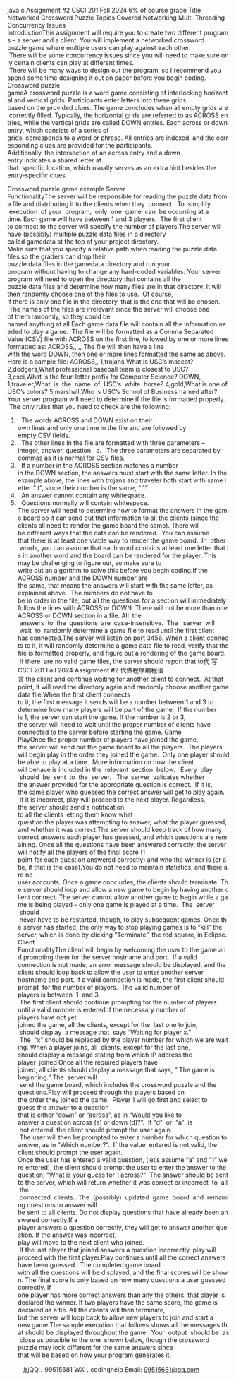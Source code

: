 java c
Assignment #2
CSCI 201 Fall 2024
6% of course grade
Title
Networked Crossword Puzzle
Topics Covered
Networking
Multi-Threading
Concurrency Issues
IntroductionThis assignment will require you to create two different programs – a server and a client. You will implement a networked crossword puzzle game where multiple users can play against each other.  There will be some concurrency issues since you will need to make sure only certain clients can play at different times.  There will be many ways to design out the program, so I recommend you spend some time designing it out on paper before you begin coding.
Crossword puzzle gameA crossword puzzle is a word game consisting of interlocking horizontal and vertical grids. Participants enter letters into these grids based on the provided clues. The game concludes when all empty grids are correctly filled. Typically, the horizontal grids are referred to as ACROSS entries, while the vertical grids are called DOWN entries. Each across or down entry, which consists of a series of grids, corresponds to a word or phrase. All entries are indexed, and the corresponding clues are provided for the participants. Additionally, the intersection of an across entry and a down entry indicates a shared letter at that  specific location, which usually serves as an extra hint besides the entry-specific clues.

Crossword puzzle game example
Server FunctionalityThe server will be responsible for reading the puzzle data from a file and distributing it to the clients when they  connect.  To  simplify  execution  of your  program,  only  one  game  can  be occurring at a time. Each game will have between 1 and 3 players.  The first client to connect to the server will specify the number of players.The server will have (possibly) multiple puzzle data files in a directory called gamedata at the top of your project directory. Make sure that you specify a relative path when reading the puzzle data files so the graders can drop their puzzle data files in the gamedata directory and run your program without having to change any hard-coded variables. Your server program will need to open the directory that contains all the puzzle data files and determine how many files are in that directory. It will then randomly choose one of the files to use.  Of course, if there is only one file in the directory, that is the one that will be chosen.  The names of the files are irrelevant since the server will choose one of them randomly, so they could be named anything at all.Each game data file will contain all the information needed to play a game.  The file will be formatted as a Comma Separated Value (CSV) file with ACROSS on the first line, followed by one or more lines formatted as:
ACROSS,,
,,
The file will then have a line with the word DOWN, then one or more lines formatted the same as above. Here is a sample file:
ACROSS,,
1,trojans,What is USC’s mascot?
2,dodgers,What professional baseball team is closest to USC?
3,csci,What is the four-letter prefix for Computer Science?
DOWN,,
1,traveler,What  is  the  name  of  USC’s  white  horse?
4,gold,What is one of USC’s colors?
5,marshall,Who is USC’s School of Business named after?
Your server program will need to determine if the file is formatted properly.  The only rules that you need to check are the following:
1.   The words ACROSS and DOWN exist on their own lines and only one time in the file and are followed by empty CSV fields.
2.   The other lines in the file are formatted with three parameters – integer, answer, question. 
a.   The three parameters are separated by commas as it is normal for CSV files.
3.   If a number in the ACROSS section matches a number in the DOWN section, the answers must start with the same letter. In the example above, the lines with trojans and traveler both start with same letter “ t”, since their number is the same, “ 1”.
4.   An answer cannot contain any whitespace.
5.   Questions normally will contain whitespace.
The server will need to determine how to format the answers in the game board so it can send out that information to all the clients (since the clients all need to render the game board the same).
There will be different ways that the data can be rendered.  You can assume that there is at least one viable way to render the game board.  In  other  words, you can assume that each word contains at least one letter that is in another word and the board can be rendered for the player. This may be challenging to figure out, so make sure to write out an algorithm to solve this before you begin coding.If the ACROSS number and the DOWN number are the same, that means the answers will start with the same letter, as explained above.  The numbers do not have to be in order in the file, but all the questions for a section will immediately follow the lines with ACROSS or DOWN. There will not be more than one ACROSS or DOWN section in a file.
All  the  answers  to  the  questions  are  case-insensitive.  The   server  will  wait  to  randomly determine a game file to read until the first client has connected.The server will listen on port 3456. When a client connects to it, it will randomly determine a game data file to read, verify that the file is formatted properly, and figure out a rendering of the game board.  If there  are no valid game files, the server should report that to代 写CSCI 201 Fall 2024 Assignment #2
代做程序编程语言 the client and continue waiting for another client to connect.  At that point, it will read the directory again and randomly choose another game data file.When the first client connects to it, the first message it sends will be a number between 1 and 3 to determine how many players will be part of the game.  If the number is 1, the server can start the game. If the number is 2 or 3, the server will need to wait until the proper number of clients have connected to the server before starting the game.
Game PlayOnce the proper number of players have joined the game, the server will send out the game board to all the players.  The players will begin play in the order they joined the game.  Only one player should be able to play at a time.  More information on how the client will behave is included in the  relevant  section  below.   Every  play  should  be  sent  to  the  server.   The  server  validates whether the answer provided for the appropriate question is correct.  If it is, the same player who guessed the correct answer will get to play again.  If it is incorrect, play will proceed to the next player. Regardless, the server should send a notification to all the clients letting them know what question the player was attempting to answer, what the player guessed, and whether it was correct.The server should keep track of how many correct answers each player has guessed, and which questions are remaining. Once all the questions have been answered correctly, the server will notify all the players of the final score (1 point for each question answered correctly) and who the winner is (or a tie, if that is the case).You do not need to maintain statistics, and there are no user accounts. Once a game concludes, the clients should terminate. The server should loop and allow a new game to begin by having another client connect. The server cannot allow another game to begin while a game is being played – only one game is played at a time.  The  server  should  never have to be restarted, though, to play subsequent games. Once the server has started, the only way to stop playing games is to “kill” the server, which is done by clicking “Terminate”, the red square, in Eclipse.
Client FunctionalityThe client will begin by welcoming the user to the game and prompting them for the server hostname and port.  If a valid connection is not made, an error message should be displayed, and the client should loop back to allow the user to enter another server hostname and port. If a valid connection is made, the first client should prompt  for the number of players.  The valid number of players is between  1  and 3.  The first client should continue prompting for the number of players until a valid number is entered.If the necessary number of players have not yet joined the game, all the clients, except for the  last one to join,  should display  a message that  says “Waiting for player x.”  The  “x” should be replaced by the player number for which we are waiting. When a player joins, all  clients, except for the last one, should display a message stating from which IP address the player  joined.Once all the required players have joined, all clients should display a message that says, “ The game is beginning.” The  server will  send the game board, which includes the crossword puzzle and the questions.Play will proceed through the players based on the order they joined the game.  Player 1 will go first and select to guess the answer to a question that is either “down” or “across”, as in “Would you like to answer a question across (a) or down (d)?”.  If “d”  or  “a”  is  not entered, the client should prompt the user again.  The user will then be prompted to enter a number for which question to answer, as in “Which number?”.  If the value  entered is not valid, the client should prompt the user again.
Once the user has entered a valid question, (let’s assume “a” and “1” were entered), the client should prompt the user to enter the answer to the question, “What is your guess for 1 across?”  The answer should be sent to the server, which will return whether it was correct or incorrect  to  all  the  connected  clients.  The  (possibly)  updated  game  board  and  remaining questions to answer will be sent to all clients. Do not display questions that have already been answered correctly.If a player answers a question correctly, they will get to answer another question. If the answer was incorrect, play will move to the next client who joined.  If the last player that joined answers a question incorrectly, play will proceed with the first player.Play continues until all the correct answers have been guessed.  The completed game board with all the questions will be displayed, and the final scores will be shown. The final score is only based on how many questions a user guessed correctly. If one player has more correct answers than any the others, that player is declared the winner. If two players have the same score, the game is declared as a tie.
All the clients will then terminate, but the server will loop back to allow new players to join and start a new game.The sample execution that follows shows all the messages that should be displayed throughout the game.  Your  output  should be  as  close as possible to the one  shown below, though the crossword puzzle may look different for the same answers since that will be based on how your program generates it.


         
加QQ：99515681  WX：codinghelp  Email: 99515681@qq.com
